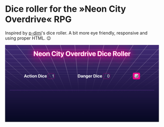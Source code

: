 # Dice roller for the »Neon City Overdrive« RPG

Inspired by [p-dimi](https://github.com/p-dimi/Neon-City-Overdrive-dice-thrower/)'s dice roller. A bit more eye friendly, responsive and using proper HTML. 😉

[![Screenshot of dice roller](screenshot.png)](https://fhemberger.github.io/neon-city-overdrive-dice-roller/)
